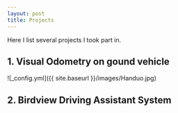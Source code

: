 ```yaml
---
layout: post
title: Projects
---
```


Here I list several projects I took part in.
## 1. Visual Odometry on gound vehicle

![_config.yml]({{ site.baseurl }}/images/Handuo.jpg)


## 2. Birdview Driving Assistant System

